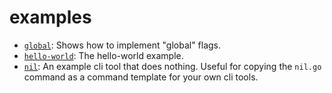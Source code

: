 # examples

- [`global`](examples/global): Shows how to implement "global" flags.
- [`hello-world`](examples/hello-world): The hello-world example.
- [`nil`](examples/nil): An example cli tool that does nothing. Useful for copying the `nil.go` command as a command template for your own cli tools.
